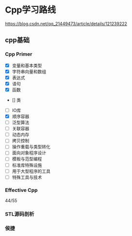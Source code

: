 # Cpp学习路线

https://blog.csdn.net/qq_21449473/article/details/121239222

## cpp基础

### Cpp Primer

+ [x] 变量和基本类型
+ [x] 字符串向量和数组
+ [x] 表达式
+ [x] 语句
+ [x] 函数
+ [] 类
+ [ ] IO库
+ [x] 顺序容器
+ [ ] 泛型算法
+ [ ] 关联容器
+ [ ] 动态内存
+ [ ] 拷贝控制
+ [ ] 操作重载与类型转化
+ [ ] 面向对象程序设计
+ [ ] 模板与范型编程
+ [ ] 标准库特殊设施
+ [ ] 用于大型程序的工具
+ [ ] 特殊工具与技术
  
### Effective Cpp

44/55

### STL源码剖析

### 侯捷
